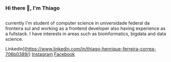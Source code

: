 ### Hi there 👋, I'm Thiago


##

currently I'm student of computer science in universidade federal da fronteira sul and working as a frontend developer also having experience as a fullstack. I have interests in areas such as bioinformatics, bigdata and data science.



Linkedin](https://www.linkedin.com/in/thiago-henrique-ferreira-correa-706b0389/)
[Instagram](https://www.instagram.com/indiefarofinha)
[Facebook](https://www.facebook.com/thiago.corr)

<!--
**tiodospc/tiodospc** is a ✨ _special_ ✨ repository because its `README.md` (this file) appears on your GitHub profile.

Here are some ideas to get you started:

- 🔭 I’m currently working on ...
- 🌱 I’m currently learning ...t
- 📫 How to reach me: ...
- 😄 Pronouns: ...
- ⚡ Fun fact: ...
- 
Linkedin](https://www.linkedin.com/in/thiago-henrique-ferreira-correa-706b0389/)
[Instagram](https://www.instagram.com/indiefarofinha)
[Facebook](https://www.facebook.com/thiago.corr)

-->
